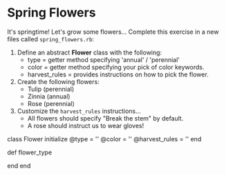 # Spring Flowers

It's springtime! Let's grow some flowers… Complete this exercise in a new files called `spring_flowers.rb`:

1. Define an abstract **Flower** class with the following:
	* type = getter method specifying 'annual' / 'perennial'
	* color = getter method specifying your pick of color keywords.
	* harvest_rules = provides instructions on how to pick the flower.
2. Create the following flowers:
	* Tulip (perennial)
	* Zinnia (annual)
	* Rose (perennial)
3. Customize the `harvest_rules` instructions…
	* All flowers should specify "Break the stem" by default.
	* A rose should instruct us to wear gloves!


class Flower
  initialize
    @type = ''
    @color = ''
    @harvest_rules =  ''
  end

  def flower_type

  end
end

